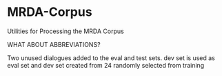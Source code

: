 # MRDA-Corpus
Utilities for Processing the MRDA Corpus

WHAT ABOUT ABBREVIATIONS?

Two unused dialogues added to the eval and test sets.
dev set is used as eval set and dev set created from 24 randomly selected from training
